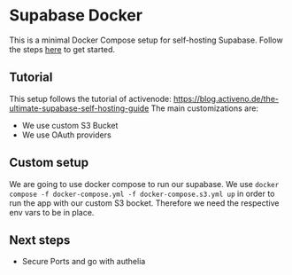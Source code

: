 # Supabase Docker

This is a minimal Docker Compose setup for self-hosting Supabase. Follow the steps [here](https://supabase.com/docs/guides/hosting/docker) to get started.



## Tutorial

This setup follows the tutorial of activenode: https://blog.activeno.de/the-ultimate-supabase-self-hosting-guide
The main customizations are:

- We use custom S3 Bucket
- We use OAuth providers

## Custom setup

We are going to use docker compose to run our supabase.
We use `docker compose -f docker-compose.yml -f docker-compose.s3.yml up` in order to run the app with our custom S3 bocket. Therefore we need the respective env vars to be in place.

## Next steps

- Secure Ports and go with authelia